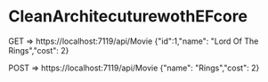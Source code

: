 # CleanArchitecuturewothEFcore

GET => https://localhost:7119/api/Movie  {"id":1,"name": "Lord Of The Rings","cost": 2}

POST => https://localhost:7119/api/Movie  {"name": "Rings","cost": 2}

